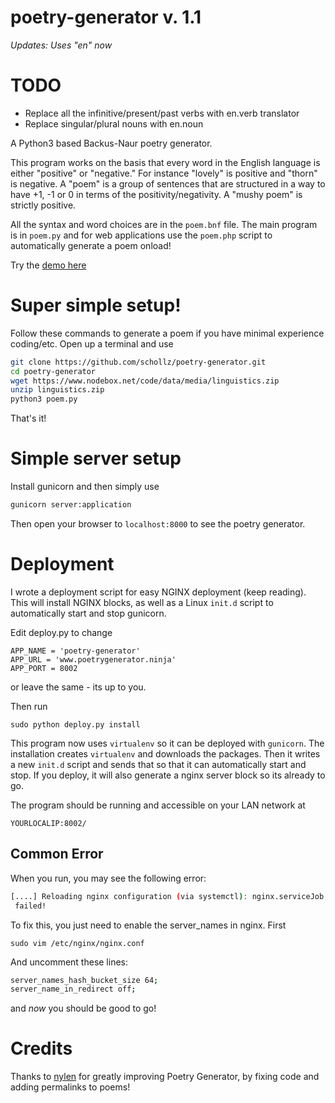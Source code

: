 # poetry-generator v. 1.1
_Updates: Uses "en" now_

# TODO
 - Replace all the infinitive/present/past verbs with en.verb translator
 - Replace singular/plural nouns with en.noun

A Python3 based Backus-Naur poetry generator.

This program works on the basis that every word in the English language is either "positive" or "negative." For instance "lovely" is positive and "thorn" is negative. A "poem" is a group of sentences that are structured in a way to have +1, -1 or 0 in terms of the positivity/negativity.  A "mushy poem" is strictly positive.

All the syntax and word choices are in the `poem.bnf` file. The main program is in `poem.py` and for web applications use the `poem.php` script to automatically generate a poem onload!

Try the [demo here](http://www.poetrygenerator.ninja)

# Super simple setup!
Follow these commands to generate a poem if you have minimal experience coding/etc. Open up a terminal and use

```bash
git clone https://github.com/schollz/poetry-generator.git
cd poetry-generator
wget https://www.nodebox.net/code/data/media/linguistics.zip
unzip linguistics.zip
python3 poem.py
```

That's it!

# Simple server setup
Install gunicorn and then simply use

```bash
gunicorn server:application
```

Then open your browser to `localhost:8000` to see the poetry generator.

# Deployment
I wrote a deployment script for easy NGINX deployment (keep reading). This will install NGINX blocks, as well as a Linux `init.d` script to automatically start and stop gunicorn.

Edit deploy.py to change

```
APP_NAME = 'poetry-generator'
APP_URL = 'www.poetrygenerator.ninja'
APP_PORT = 8002
```

or leave the same - its up to you.

Then run

```
sudo python deploy.py install
```

This program now uses `virtualenv` so it can be deployed with `gunicorn`. The installation creates `virtualenv` and downloads the packages. Then it writes a new `init.d` script and sends that so that it can automatically start and stop. If you deploy, it will also generate a nginx server block so its already to go.

The program should be running and accessible on your LAN network at

```
YOURLOCALIP:8002/
```

## Common Error
When you run, you may see the following error:

```bash
[....] Reloading nginx configuration (via systemctl): nginx.serviceJob for nginx.service failed. See 'systemctl status nginx.service' and 'journalctl -xn' for details.
 failed!
```

To fix this, you just need to enable the server_names in nginx. First

```
sudo vim /etc/nginx/nginx.conf
```

And uncomment these lines:

```bash
server_names_hash_bucket_size 64;
server_name_in_redirect off;
```

and _now_ you should be good to go!

# Credits
Thanks to [nylen](https://github.com/nylen) for greatly improving Poetry Generator, by fixing code and adding permalinks to poems!
